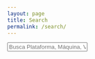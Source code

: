 ```yaml
---
layout: page
title: Search
permalink: /search/
---
```


<div id="search-container">
    <input type="text" id="search-input" placeholder="Busca Plataforma, Máquina, Vulnerabilidad, Temática, CTF...">
    <ul id="results-container"></ul>
</div>

<script src="{{ url }}/js/simple-jekyll-search.min.js" type="text/javascript"></script>

<script>
    SimpleJekyllSearch({
    searchInput: document.getElementById('search-input'),  
    resultsContainer: document.getElementById('results-container'),
    searchResultTemplate: '<div style="text-align: left !important;"><a href="{url}"><h1 style="text-align:left !important;">{title}</h1></a><span style="text-align:left !important;">{date}</span></div>',
    json: '{{ url }}/search.json'
    });
</script>

